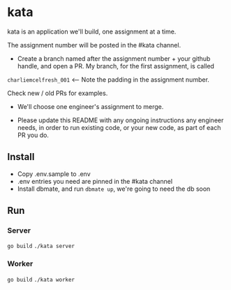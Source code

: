 # kata

kata is an application we'll build, one assignment at a time.

The assignment number will be posted in the #kata channel.

* Create a branch named after the assignment number + your github handle, and open a PR. My branch, for the first assignment, is called

`charliemcelfresh_001` <-- Note the padding in the assignment number.

Check new / old PRs for examples.

* We'll choose one engineer's assignment to merge.

* Please update this README with any ongoing instructions any engineer needs, in order to run existing code, or your new code, as part of each PR you do.

## Install

* Copy .env.sample to .env
* .env entries you need are pinned in the #kata channel
* Install dbmate, and run `dbmate up`, we're going to need the db soon

## Run
### Server

`go build`
`./kata server`

### Worker

`go build`
`./kata worker`